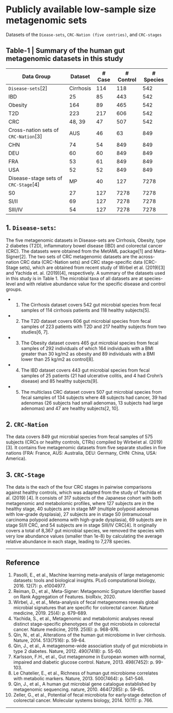 # Publicly available low-sample size metagenomic sets
Datasets of the `Diease-sets`, `CRC-Nation (five contries)`, and `CRC-stages`

## Table-1 | Summary of the human gut metagenomic datasets in this study

| Data Group                           | Dataset   | \# Case | \# Control | \# Species |
| ------------------------------------ | --------- | ------- | ---------- | ---------- |
| `Disease-sets`\[2\]                    | Cirrhosis | 114     | 118        | 542        |
| IBD                                  | 25        | 85      | 443        | 542        |
| Obesity                              | 164       | 89      | 465        | 542        |
| T2D                                  | 223       | 217     | 606        | 542        |
| CRC                                  | 48, 39    | 47      | 507        | 542        |
| Cross-nation sets of `CRC-Nation`\[3\] | AUS       | 46      | 63         | 849        |
| CHN                                  | 74        | 54      | 849        |849        |
| DEU                                  | 60        | 60      | 849        |849        |
| FRA                                  | 53        | 61      | 849        |849        |
| USA                                  | 52        | 52      | 849        |849        |
| Disease-stage sets of `CRC-Stage`\[4\] | MP        | 40      | 127        | 7278       |
| S0                                   | 27        | 127     | 7278       | 7278       |
| SI/II                                | 69        | 127     | 7278       | 7278       |
| SIII/IV                              | 54        | 127     | 7278       | 7278       |


## 1. `Disease-sets`: 
The five metagenomic datasets in Disease-sets are Cirrhosis, Obesity, type 2 diabetes (T2D), inflammatory bowel disease (IBD) and colorectal cancer (CRC). The datasets were obtained from  the MetAML package[1] and Meta-Signer[2]. The two sets of CRC metagenomic datasets are the across-nation CRC data (CRC-Nation sets) and CRC stage-specific data (CRC-Stage sets), which are obtained from recent study of Wirbel et al. (2019)[3] and Yachida et. al. (2019)[4], respectively. A summary of the datasets used in this study is in Table 1. The microbial taxa of all datasets are at species-level and with relative abundance value for the specific disease and control groups.

* 1) The Cirrhosis dataset covers 542 gut microbial species from fecal samples of 114 cirrhosis patients and 118 healthy subjects[5]. 
* 2) The T2D dataset covers 606 gut microbial species from fecal samples of 223 patients with T2D and 217 healthy subjects from two studies[6, 7]. 
* 3) The Obesity dataset covers 465 gut microbial species from fecal samples of 292 individuals of which 164 individuals with a BMI greater than 30 kg/m2 as obesity and 89 individuals with a BMI lower than 25 kg/m2 as control[8]. 
* 4) The IBD dataset covers 443 gut microbial species from fecal samples of 25 patients (21 had ulcerative colitis, and 4 had Crohn’s disease) and 85 healthy subjects[9]. 
* 5) The multiclass CRC dataset covers 507 gut microbial species from fecal samples of 134 subjects where 48 subjects had cancer, 39 had adenomas (26 subjects had small adenomas, 13 subjects had large adenomas) and 47 are healthy subjects[2, 10]. 

## 2. `CRC-Nation` 
The data covers 849 gut microbial species from fecal samples of 575 subjects (CRCs or healthy controls, CTRs) compiled by Wirbel et al. (2019)[3]. It contains five metagenomic datasets from five separate studies in five nations (FRA: France, AUS: Australia, DEU: Germany, CHN: China, USA: America). 

## 3. `CRC-Stage` 
The data is the each of the four CRC stages in pairwise comparisons against healthy controls, which was adapted from the study of Yachida et al. (2019) [4]. It consists of 317 subjects of the Japanese cohort with both metagenomic and metabolomic profiles, where 127 subjects are in the healthy stage, 40 subjects are in stage MP (multiple polypoid adenomas with low-grade dysplasia), 27 subjects are in stage S0 (intramucosal carcinoma polypoid adenoma with high-grade dysplasia), 69 subjects are in stage SI/II CRC, and 54 subjects are in stage SIII/IV CRC[4]. It originally covers a total of 8,367 gut microbial species, we removed the species with very low abundance values (smaller than 1e-8) by calculating the average relative abundance in each stage, leading to 7,278 species.

-------
## Reference
1.	Pasolli, E., et al., Machine learning meta-analysis of large metagenomic datasets: tools and biological insights. PLoS computational biology, 2016. 12(7): p. e1004977.
2.	Reiman, D., et al., Meta-Signer: Metagenomic Signature Identifier based on Rank Aggregation of Features. bioRxiv, 2020.
3.	Wirbel, J., et al., Meta-analysis of fecal metagenomes reveals global microbial signatures that are specific for colorectal cancer. Nature medicine, 2019. 25(4): p. 679-689.
4.	Yachida, S., et al., Metagenomic and metabolomic analyses reveal distinct stage-specific phenotypes of the gut microbiota in colorectal cancer. Nature medicine, 2019. 25(6): p. 968-976.
5.	Qin, N., et al., Alterations of the human gut microbiome in liver cirrhosis. Nature, 2014. 513(7516): p. 59-64.
6.	Qin, J., et al., A metagenome-wide association study of gut microbiota in type 2 diabetes. Nature, 2012. 490(7418): p. 55-60.
7.	Karlsson, F.H., et al., Gut metagenome in European women with normal, impaired and diabetic glucose control. Nature, 2013. 498(7452): p. 99-103.
8.	Le Chatelier, E., et al., Richness of human gut microbiome correlates with metabolic markers. Nature, 2013. 500(7464): p. 541-546.
9.	Qin, J., et al., A human gut microbial gene catalogue established by metagenomic sequencing. nature, 2010. 464(7285): p. 59-65.
10.	Zeller, G., et al., Potential of fecal microbiota for early‐stage detection of colorectal cancer. Molecular systems biology, 2014. 10(11): p. 766.

---

